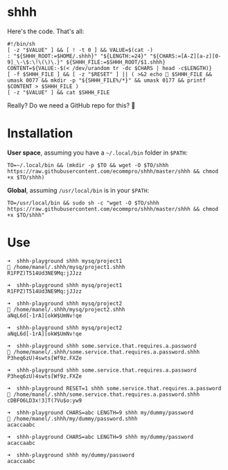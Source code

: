 # shhh

Here's the code. That's all:

    #!/bin/sh
    [ -z "$VALUE" ] && [ ! -t 0 ] && VALUE=$(cat -)
    : "${SHHH_ROOT:=$HOME/.shhh}" "${LENGTH:=24}" "${CHARS:=[A-Z][a-z][0-9]_\-\$:\!\(\)\.}" ${SHHH_FILE:=$SHHH_ROOT/$1.shhh}
    CONTENT=${VALUE:-$(< /dev/urandom tr -dc $CHARS | head -c$LENGTH)}
    [ -f $SHHH_FILE ] && [ -z "$RESET" ] || ( >&2 echo 🤫 $SHHH_FILE && umask 0077 && mkdir -p "${SHHH_FILE%/*}" && umask 0177 && printf $CONTENT > $SHHH_FILE )
    [ -z "$VALUE" ] && cat $SHHH_FILE

Really? Do we need a GitHub repo for this? 🤷


# Installation

**User space**, assuming you have a `~/.local/bin` folder in `$PATH`:

    TO=~/.local/bin && (mkdir -p $TO && wget -O $TO/shhh https://raw.githubusercontent.com/ecommpro/shhh/master/shhh && chmod +x $TO/shhh)

**Global**, assuming `/usr/local/bin` is in your `$PATH`:

    TO=/usr/local/bin && sudo sh -c "wget -O $TO/shhh https://raw.githubusercontent.com/ecommpro/shhh/master/shhh && chmod +x $TO/shhh"


# Use

    ➜  shhh-playground shhh mysq/project1
    🤫 /home/manel/.shhh/mysq/project1.shhh
    R1FPZ)T514Ud3NE9Mq:jJJzz

    ➜  shhh-playground shhh mysq/project1
    R1FPZ)T514Ud3NE9Mq:jJJzz
    
    ➜  shhh-playground shhh mysq/project2
    🤫 /home/manel/.shhh/mysq/project2.shhh
    aNqL6d[-1rA][okW$UmNv!qe
    
    ➜  shhh-playground shhh mysq/project2
    aNqL6d[-1rA][okW$UmNv!qe
    
    ➜  shhh-playground shhh some.service.that.requires.a.password
    🤫 /home/manel/.shhh/some.service.that.requires.a.password.shhh
    P3heq6zU)4swts[Wf9z.FXZe
    
    ➜  shhh-playground shhh some.service.that.requires.a.password
    P3heq6zU)4swts[Wf9z.FXZe
    
    ➜  shhh-playground RESET=1 shhh some.service.that.requires.a.password
    🤫 /home/manel/.shhh/some.service.that.requires.a.password.shhh
    cDBFO6LD3x!3]T(7Vu$o:yw9
    
    ➜  shhh-playground CHARS=abc LENGTH=9 shhh my/dummy/password
    🤫 /home/manel/.shhh/my/dummy/password.shhh
    acaccaabc
    
    ➜  shhh-playground CHARS=abc LENGTH=9 shhh my/dummy/password
    acaccaabc
    
    ➜  shhh-playground shhh my/dummy/password 
    acaccaabc
